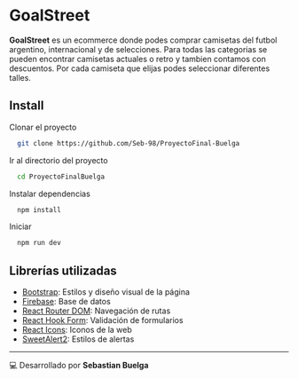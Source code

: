 # GoalStreet

**GoalStreet** es un ecommerce donde podes comprar camisetas del futbol argentino, internacional y de selecciones. Para todas las categorias se pueden encontrar camisetas actuales o retro y tambien contamos con descuentos. Por cada camiseta que elijas podes seleccionar diferentes talles.

## Install

Clonar el proyecto

```bash
  git clone https://github.com/Seb-98/ProyectoFinal-Buelga
```

Ir al directorio del proyecto

```bash
  cd ProyectoFinalBuelga
```

Instalar dependencias

```bash
  npm install
```

Iniciar

```bash
  npm run dev
```

## Librerías utilizadas
- [Bootstrap](https://getbootstrap.com/): Estilos y diseño visual de la página
- [Firebase](https://firebase.google.com/): Base de datos
- [React Router DOM](https://reactrouter.com/en/main): Navegación de rutas
- [React Hook Form](https://react-hook-form.com/): Validación de formularios
- [React Icons](https://react-icons.github.io/react-icons/): Iconos de la web
- [SweetAlert2](https://sweetalert2.github.io/): Estilos de alertas

---
💻 Desarrollado por **Sebastian Buelga**
